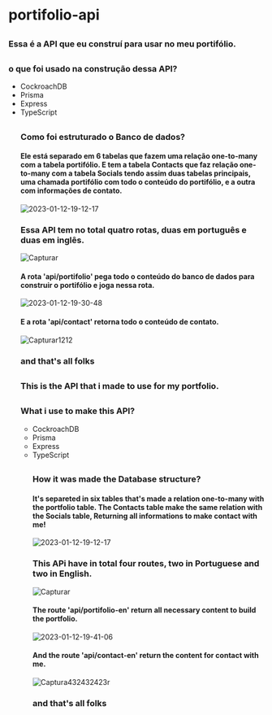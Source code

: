 # portifolio-api

##

### Essa é a API que eu construí para usar no meu portifólio.

##

### o que foi usado na construção dessa API?

<ul>
  <li>CockroachDB</li>
  <li>Prisma</li>
  <li>Express</li>
  <li>TypeScript</li
</ul>

##

### Como foi estruturado o Banco de dados?

#### Ele está separado em 6 tabelas que fazem uma relação one-to-many com a tabela portifólio. E tem a tabela Contacts que faz relação one-to-many com a tabela Socials tendo assim duas tabelas principais, uma chamada portifólio com todo o conteúdo do portifólio, e a outra com informações de contato.

![2023-01-12-19-12-17](https://user-images.githubusercontent.com/103784814/212191285-0eaecb27-ac32-4a5f-92a4-60dc845b70ef.gif)

### Essa API tem no total quatro rotas, duas em português e duas em inglês.

![Capturar](https://user-images.githubusercontent.com/103784814/212193144-99a7f2c5-57c3-430f-a538-1b0a284a91c9.JPG)

#### A rota 'api/portifolio' pega todo o conteúdo do banco de dados para construir o portifólio e joga nessa rota.

![2023-01-12-19-30-48](https://user-images.githubusercontent.com/103784814/212193660-bb7a1143-e9cc-4097-a1fc-48a32752edc0.gif)

#### E a rota 'api/contact' retorna todo o conteúdo de contato.

![Capturar1212](https://user-images.githubusercontent.com/103784814/212193906-d21e4874-a7a2-4699-beb1-d9a482cc25a6.JPG)

### and that's all folks

##

### This is the API that i made to use for my portfolio.

##

### What i use to make this API?

<ul>
  <li>CockroachDB</li>
  <li>Prisma</li>
  <li>Express</li>
  <li>TypeScript</li
</ul>

##

### How it was made the Database structure?

#### It's separeted in six tables that's made a relation one-to-many with the portfolio table. The Contacts table make the same relation with the Socials table, Returning all informations to make contact with me!

![2023-01-12-19-12-17](https://user-images.githubusercontent.com/103784814/212191285-0eaecb27-ac32-4a5f-92a4-60dc845b70ef.gif)

### This APi have in total four routes, two in Portuguese and two in English.

![Capturar](https://user-images.githubusercontent.com/103784814/212193144-99a7f2c5-57c3-430f-a538-1b0a284a91c9.JPG)

#### The route 'api/portifolio-en' return all necessary content to build the portfolio.

![2023-01-12-19-41-06](https://user-images.githubusercontent.com/103784814/212195581-d051b451-47ce-4536-9068-d26555c8d753.gif)

#### And the route 'api/contact-en' return the content for contact with me.


![Captura432432423r](https://user-images.githubusercontent.com/103784814/212195756-05e8e1fe-f783-4ef3-8241-566e68d96792.JPG)

### and that's all folks
